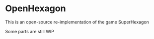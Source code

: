 # OpenHexagon

This is an open-source re-implementation of the game SuperHexagon

Some parts are still WIP